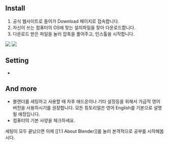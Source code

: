 ## Install  

1. 공식 웹사이트로 들어가 Download 페이지로 접속합니다. 
2. 자신이 쓰는 컴퓨터의 OS에 맞는 설치파일을 찾아 다운로드합니다. 
3. 다운로드 받은 파일을 눌러 압축을 풀어주고, 인스톨을 시작합니다. 

<image src="https://github.com/onmind/ob/blob/main/Image/20220122231404.png?raw=true" with="400" hight="200">

<image src="https://github.com/onmind/ob/blob/main/Image/20220122232304.png?raw=true" with="400" hight="200">

## Setting 
- 

## And more 
- 블렌더를 세팅하고 사용할 때 차후 애드온이나 기타 설정등을 위해서 가급적 영어 버전을 사용하시기를 권장합니다.  모든 튜토리얼은 영어 English를 기본으로 설명될 예정입니다.   
- 컴퓨터의 기본 사양을 체크하세요. 

세팅이 모두 끝났으면 이제  [[1.1 About Blender]]를 눌러 본격적으로 공부를 시작해봅시다. 